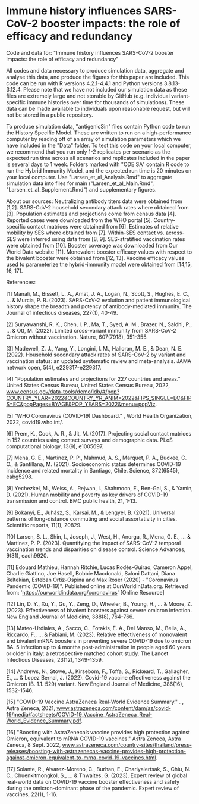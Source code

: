 # Immune history influences SARS-CoV-2 booster impacts: the role of efficacy and redundancy
Code and data for: "Immune history influences SARS-CoV-2 booster impacts: the role of efficacy and redundancy"

All codes and data necessary to produce simulation data, aggregate and analyse this data, and produce the figures for this paper are included. This code can be run with R versions 4.2.1-4.4.1 and Python versions 3.8.13-3.12.4. Please note that we have not included our simulation data as these files are extremely large and not storable by GitHub (e.g. individual variant-specific immune histories over time for thousands of simulations). These data can be made available to individuals upon reasonable request, but will not be stored in a public repository. 

To produce simulation data, "antigenicSin" files contain Python code to run the History Specific Model. These are written to run on a high-performance computer by reading off of an array of simulation parameters which we have included in the "Data" folder. To test this code on your local computer, we recommend that you run only 1-2 replicates per scenario as the expected run time across all scenarios and replicates included in the paper is several days to 1 week. Folders marked with "ODE SA" contain R code to run the Hybrid Immunity Model, and the expected run time is 20 minutes on your local computer.  Use "Larsen_et_al_Analysis.Rmd" to aggregate simulation data into files for main ("Larsen_et_al_Main.Rmd", "Larsen_et_al_Supplement.Rmd") and supplementary figures. 

About our sources: Neutralizing antibody titers data were obtained from [1,2]. SARS-CoV-2 household secondary attack rates where obtained from [3]. Population estimates and projections come from census data [4]. Reported cases were downloaded from the WHO portal [5]. Country-specific contact matrices were obtained from [6]. Estimates of relative mobility by SES where obtained from [7]. Within-SES contact vs. across-SES were inferred using data from [8, 9]. SES-stratified vaccination rates were obtained from [10]. Booster coverage was downloaded from Our World Data website [11]. Monovalent booster efficacy values with respect to the bivalent booster were obtained from [12, 13]. Vaccine efficacy values used to parameterize the hybrid-immunity model were obtained from [14,15, 16, 17]. 

References: 

[1] Manali, M., Bissett, L. A., Amat, J. A., Logan, N., Scott, S., Hughes, E. C., ... & Murcia, P. R. (2023). SARS-CoV-2 evolution and patient immunological history shape the breadth and potency of antibody-mediated immunity. The Journal of infectious diseases, 227(1), 40-49.

[2] Suryawanshi, R. K., Chen, I. P., Ma, T., Syed, A. M., Brazer, N., Saldhi, P., ... & Ott, M. (2022). Limited cross-variant immunity from SARS-CoV-2 Omicron without vaccination. Nature, 607(7918), 351-355.

[3] Madewell, Z. J., Yang, Y., Longini, I. M., Halloran, M. E., & Dean, N. E. (2022). Household secondary attack rates of SARS-CoV-2 by variant and vaccination status: an updated systematic review and meta-analysis. JAMA network open, 5(4), e229317-e229317.

[4] "Population estimates and projections for 227 countries and areas." United States Census Bureau, United States Census Bureau, 2022, www.census.gov/data-tools/demo/idb/#/pop?COUNTRY_YEAR=2022&COUNTRY_YR_ANIM=2022&FIPS_SINGLE=EC&FIPS=EC&popPages=BYAGE&POP_YEARS=2022&menu=popViz.

[5] "WHO Coronavirus (COVID-19) Dashboard." , World Health Organization, 2022, covid19.who.int/.

[6] Prem, K., Cook, A. R., & Jit, M. (2017). Projecting social contact matrices in 152 countries using contact surveys and demographic data. PLoS computational biology, 13(9), e1005697.

[7] Mena, G. E., Martinez, P. P., Mahmud, A. S., Marquet, P. A., Buckee, C. O., & Santillana, M. (2021). Socioeconomic status determines COVID-19 incidence and related mortality in Santiago, Chile. Science, 372(6545), eabg5298.

[8] Yechezkel, M., Weiss, A., Rejwan, I., Shahmoon, E., Ben-Gal, S., & Yamin, D. (2021). Human mobility and poverty as key drivers of COVID-19 transmission and control. BMC public health, 21, 1-13.

[9] Bokányi, E., Juhász, S., Karsai, M., & Lengyel, B. (2021). Universal patterns of long-distance commuting and social assortativity in cities. Scientific reports, 11(1), 20829.

[10] Larsen, S. L., Shin, I., Joseph, J., West, H., Anorga, R., Mena, G. E., ... & Martinez, P. P. (2023). Quantifying the impact of SARS-CoV-2 temporal vaccination trends and disparities on disease control. Science Advances, 9(31), eadh9920.

[11] Edouard Mathieu, Hannah Ritchie, Lucas Rodés-Guirao, Cameron Appel, Charlie Giattino, Joe Hasell, Bobbie Macdonald, Saloni Dattani, Diana Beltekian, Esteban Ortiz-Ospina and Max Roser (2020) - "Coronavirus Pandemic (COVID-19)". Published online at OurWorldInData.org. Retrieved from: 'https://ourworldindata.org/coronavirus' [Online Resource]

[12] Lin, D. Y., Xu, Y., Gu, Y., Zeng, D., Wheeler, B., Young, H., ... & Moore, Z. (2023). Effectiveness of bivalent boosters against severe omicron infection. New England Journal of Medicine, 388(8), 764-766.

[13] Mateo-Urdiales, A., Sacco, C., Fotakis, E. A., Del Manso, M., Bella, A., Riccardo, F., ... & Fabiani, M. (2023). Relative effectiveness of monovalent and bivalent mRNA boosters in preventing severe COVID-19 due to omicron BA. 5 infection up to 4 months post-administration in people aged 60 years or older in Italy: a retrospective matched cohort study. The Lancet Infectious Diseases, 23(12), 1349-1359.

[14] Andrews, N., Stowe, J., Kirsebom, F., Toffa, S., Rickeard, T., Gallagher, E., ... & Lopez Bernal, J. (2022). Covid-19 vaccine effectiveness against the Omicron (B. 1.1. 529) variant. New England Journal of Medicine, 386(16), 1532-1546.

[15] "COVID-19 Vaccine AstraZeneca Real-World Evidence Summary." . , Astra Zeneca, 2021, www.astrazeneca.com/content/dam/az/covid-19/media/factsheets/COVID-19_Vaccine_AstraZeneca_Real-World_Evidence_Summary.pdf.

[16] "Boosting with AstraZeneca’s vaccine provides high protection against Omicron, equivalent to mRNA COVID-19 vaccines." Astra Zeneca, Astra Zeneca, 8 Sept. 2022, www.astrazeneca.com/country-sites/thailand/press-releases/boosting-with-astrazenecas-vaccine-provides-high-protection-against-omicron-equivalent-to-mrna-covid-19-vaccines.html.

[17] Solante, R., Alvarez-Moreno, C., Burhan, E., Chariyalertsak, S., Chiu, N. C., Chuenkitmongkol, S., ... & Thwaites, G. (2023). Expert review of global real-world data on COVID-19 vaccine booster effectiveness and safety during the omicron-dominant phase of the pandemic. Expert review of vaccines, 22(1), 1-16.
